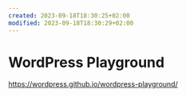 ```yaml
---
created: 2023-09-18T18:30:25+02:00
modified: 2023-09-18T18:30:29+02:00
---
```


# WordPress Playground

https://wordpress.github.io/wordpress-playground/
